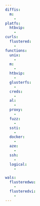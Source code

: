 ```yaml
---
diffis:
  m:
    -
platfs:
  htbvip:
    -
curls:
  flustered:
    -
functions:
  unix:
    -
  m:
    -
  htbvip:
    -
  glusterfs:
    -
  creds:
    -
  al:
    -
  proxy:
    -
  fuzz:
    -
  ssti:
    -
  docker:
    -
  aze:
    -
  ssh:
    -
  logical:
    -

wals:
  flusteredwu:
    -
  flusteredvi:
    -
---
```

